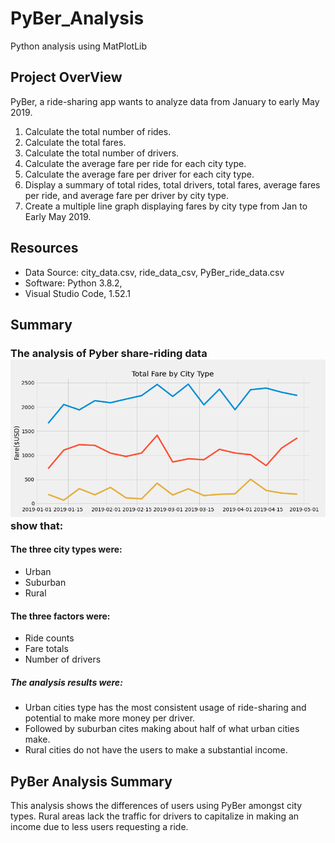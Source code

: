 # PyBer_Analysis
Python analysis using MatPlotLib

## Project OverView
PyBer, a ride-sharing app wants to analyze data from January to early May 2019.

1. Calculate the total number of rides.
2. Calculate the total fares.
3. Calculate the total number of drivers.
4. Calculate the average fare per ride for each city type.
5. Calculate the average fare per driver for each city type.
6. Display a summary of total rides, total drivers, total fares, average fares per ride, and average fare per driver by city type.
7. Create a multiple line graph displaying fares by city type from Jan to Early May 2019.

## Resources
- Data Source: city_data.csv, ride_data_csv, PyBer_ride_data.csv
- Software: Python 3.8.2, 
- Visual Studio Code, 1.52.1

## Summary
### The analysis of Pyber share-riding data ![Fare Analysis](analysis/PyBer_fare_summary.png) show that:

#### The three city types were:
- Urban
- Suburban
- Rural

#### The three factors were:
- Ride counts
- Fare totals
- Number of drivers

##### The analysis results were:
- Urban cities type has the most consistent usage of ride-sharing and potential to make more money per driver.
- Followed by suburban cites making about half of what urban cities make.
- Rural cities do not have the users to make a substantial income.

## PyBer Analysis Summary

This analysis shows the differences of users using PyBer amongst city types.  Rural areas lack the traffic for drivers to capitalize in making an income due to less users requesting a ride. 
